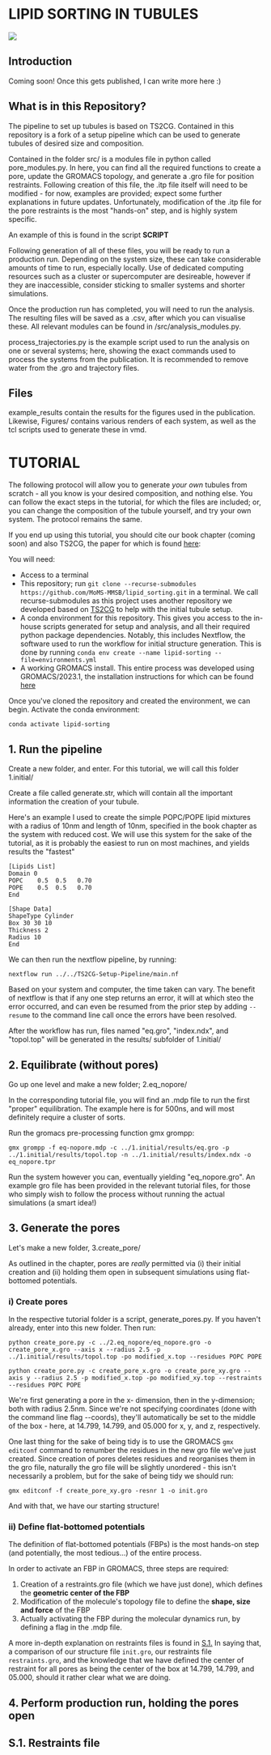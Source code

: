 # LIPID SORTING IN TUBULES

![](figures/Renders/POPC_POPE_r10_l10_pore/x_110_5deg_dof_notrj.gif)

## Introduction
Coming soon! Once this gets published, I can write more here :)

## What is in this Repository?
The pipeline to set up tubules is based on TS2CG. Contained in this repository
is a fork of a setup pipeline which can be used to generate tubules of desired size and 
composition.

Contained in the folder src/ is a modules file in python called pore_modules.py.
In here, you can find all the required functions to create a pore, update the GROMACS topology, and generate a .gro file for position restraints. Following creation of this file, the .itp file itself will need to be modified - for now, examples are provided; expect some further explanations in future updates. Unfortunately, modification of the .itp file for the pore restraints is the most "hands-on" step, and is highly system specific.

An example of this is found in the script **SCRIPT**

Following generation of all of these files, you will be ready to run a production run. Depending on the system size, these can take considerable amounts of time to run, especially locally. Use of dedicated computing resources such as a cluster or supercomputer are desireable, however if they are inaccessible, consider sticking to smaller systems and shorter simulations. 

Once the production run has completed, you will need to run the analysis. The resulting files will be saved as a .csv, after which you can visualise these. All relevant modules can be found in /src/analysis_modules.py.

process_trajectories.py is the example script used to run the analysis on one or several systems; here, showing the exact commands used to process the systems from the publication. It is recommended to remove water from the .gro and trajectory files.

## Files
example_results contain the results for the figures used in the publication. Likewise, Figures/ contains various renders of each system, as well as the tcl scripts used to generate these in vmd. 

# TUTORIAL

The following protocol will allow you to generate *your own* tubules from scratch - all you know is your desired composition, and nothing else. You can follow the exact steps in the tutorial, for which the files are included; or, you can change the composition of the tubule yourself, and try your own system. The protocol remains the same.

If you end up using this tutorial, you should cite our book chapter (coming soon) and also TS2CG, the paper for which is found [here](https://rdcu.be/drEQr): 

You will need: 
- Access to a terminal
- This repository; run ```git clone --recurse-submodules https://github.com/MoMS-MMSB/lipid_sorting.git``` in a terminal. We call recurse-submodules as this project uses another repository we developed based on [TS2CG](https://github.com/marrink-lab/TS2CG1.1) to help with the initial tubule setup.
- A conda environment for this repository. This gives you access to the in-house scripts generated for setup and analysis, and all their required python package dependencies. Notably, this includes Nextflow, the software used to run the workflow for initial structure generation. This is done by running ```conda env create --name lipid-sorting --file=environments.yml```
- A working GROMACS install. This entire process was developed using GROMACS/2023.1, the installation instructions for which can be found [here](https://manual.gromacs.org/documentation/2023.1/install-guide/index.html)

Once you've cloned the repository and created the environment, we can begin. Activate the conda environment:
 ```
 conda activate lipid-sorting
 ```

## 1. Run the pipeline
Create a new folder, and enter. For this tutorial, we will call this folder 1.initial/

Create a file called generate.str, which will contain all the important information the creation of your tubule.

Here's an example I used to create the simple POPC/POPE lipid mixtures with a radius of 10nm and length of 10nm, specified in the book chapter as the system with reduced cost. We will use this system for the sake of the tutorial, as it is probably the easiest to run on most machines, and yields results the "fastest"

```
[Lipids List]
Domain 0
POPC    0.5  0.5   0.70
POPE    0.5  0.5   0.70
End

[Shape Data]
ShapeType Cylinder
Box 30 30 10
Thickness 2
Radius 10
End
```

We can then run the nextflow pipeline, by running:


```
nextflow run ../../TS2CG-Setup-Pipeline/main.nf 
```

Based on your system and computer, the time taken can vary. The benefit of nextflow is that if any one step returns an error, it will at which steo the error occurred, and can even be resumed from the prior step by adding ```--resume``` to the command line call once the errors have been resolved.

After the workflow has run, files named "eq.gro", "index.ndx", and "topol.top" will be generated in the results/ subfolder of 1.initial/

## 2. Equilibrate (without pores)

Go up one level and make a new folder; 2.eq_nopore/

In the corresponding tutorial file, you will find an .mdp file to run the first "proper" equilibration. The example here is for 500ns, and will most definitely require a cluster of sorts. 

Run the gromacs pre-processing function gmx grompp:

```
gmx grompp -f eq-nopore.mdp -c ../1.initial/results/eq.gro -p ../1.initial/results/topol.top -n ../1.initial/results/index.ndx -o eq_nopore.tpr
```

Run the system however you can, eventually yielding "eq_nopore.gro". An example gro file has been provided in the relevant tutorial files, for those who simply wish to follow the process without running the actual simulations (a smart idea!)

## 3. Generate the pores
Let's make a new folder, 3.create_pore/

As outlined in the chapter, pores are *really* permitted via (i) their initial creation and (ii) holding them open in subsequent simulations using flat-bottomed potentials.

### **i)** Create pores
In the respective tutorial folder is a script, generate_pores.py. If you haven't already, enter into this new folder. Then run:

```
python create_pore.py -c ../2.eq_nopore/eq_nopore.gro -o create_pore_x.gro --axis x --radius 2.5 -p ../1.initial/results/topol.top -po modified_x.top --residues POPC POPE

python create_pore.py -c create_pore_x.gro -o create_pore_xy.gro --axis y --radius 2.5 -p modified_x.top -po modified_xy.top --restraints --residues POPC POPE
```

We're first generating a pore in the x- dimension, then in the y-dimension; both with radius 2.5nm. Since we're not specifying coordinates (done with the command line flag --coords), they'll automatically be set to the middle of the box - here, at 14.799, 14.799, and 05.000 for x, y, and z, respectively.

One last thing for the sake of being tidy is to use the GROMACS ```gmx editconf``` command to renumber the residues in the new gro file we've just created. Since creation of pores deletes residues and reorganises them in the gro file, naturally the gro file will be slightly unordered - this isn't necessarily a problem, but for the sake of being tidy we should run:

```
gmx editconf -f create_pore_xy.gro -resnr 1 -o init.gro
```

And with that, we have our starting structure!

### **ii)** Define flat-bottomed potentials
The definition of flat-bottomed potentials (FBPs) is the most hands-on step (and potentially, the most tedious...) of the entire process.

In order to activate an FBP in GROMACS, three steps are required:

1) Creation of a restraints.gro file (which we have just done), which defines the **geometric center of the FBP**
2) Modification of the molecule's topology file to define the **shape, size and force** of the FBP
3) Actually activating the FBP during the molecular dynamics run, by defining a flag in the .mdp file.

A more in-depth explanation on restraints files is found in [S.1.](#s1-restraints-file)
In saying that, a comparison of our structure file ```init.gro```, our restraints file ```restraints.gro```, and the knowledge that we have defined the center of restraint for all pores as being the center of the box at 14.799, 14.799, and 05.000, should it rather clear what we are doing.



## 4. Perform production run, holding the pores open



## S.1. Restraints file